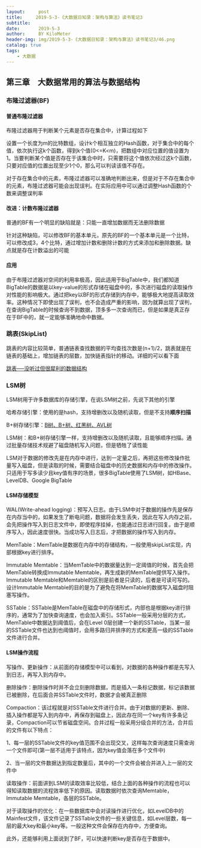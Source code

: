 ```yaml
---
layout:     post
title:     2019-5-3-《大数据日知录：架构与算法》读书笔记3
subtitle:   
date:       2019-5-3
author:     BY KiloMeter
header-img: img/2019-5-3-《大数据日知录：架构与算法》读书笔记3/46.png
catalog: true
tags:
    - 大数据
---
```


## 第三章　大数据常用的算法与数据结构

### 布隆过滤器(BF)

#### 普通布隆过滤器

布隆过滤器用于判断某个元素是否存在集合中，计算过程如下

设置一个长度为m的比特数组，设计k个相互独立的Hash函数，对于集合中的每个值，依次执行这k个函数，得到k个值(0<=K<m)，把数组中对应位置的值设置为1。当要判断某个值是否存在于该集合中时，只需要将这个值依次经过这k个函数，只要对应值的位置出现至少1个0，那么可以判读该值不存在。

对于存在集合中的元素，布隆过滤器可以准确地判断出来，但是对于不存在集合中的元素，布隆过滤器可能会出现误判。在实际应用中可以通过调整Hash函数的个数来调整误判率

#### 改进：计数布隆过滤器

普通的BF有一个明显的缺陷就是：只能一直增加数据而无法删除数据

针对这种缺陷，可以修改BF的基本单元，原先的BF的一个基本单元是一个比特，可以修改成3，4个比特，通过增加计数和删除计数的方式来添加和删除数据。缺点就是存在计数溢出的可能

#### 应用

由于布隆过滤器对空间的利用率极高，因此适用于BigTable中，我们都知道BigTable的数据是以key-value的形式存储在磁盘中的，多次进行磁盘的读取操作对性能的影响极大。通过把key以BF的形式存储到内存中，能够极大地提高读取效率。这种情况下即使出现了误判，也不会造成严重的影响，因为就算出现了误判，在查询BigTable的时候查询不到数据，顶多多一次查询而已，但是如果是真正存在于BF中的，就一定能够准确地命中数据。

### 跳表(SkipList)

跳表的内容比较简单，普通链表查找数据的平均查找次数是(n+1)/2，跳表就是在链表的基础上，增加链表的层数，加快链表指针的移动。详细的可以看下面

[跳表──没听过但很犀利的数据结构](https://lotabout.me/2018/skip-list/)

### LSM树

LSM树用于许多数据库的存储引擎，在说LSM树之前，先说下其他的引擎

哈希存储引擎：使用的是hash，支持增删改以及随机读取，但是不支持**顺序扫描**

B+树存储引擎：[B树、B+树、红黑树、AVL树](https://zhouyimian.github.io/2019/03/07/B%E6%A0%91-B+%E6%A0%91-%E7%BA%A2%E9%BB%91%E6%A0%91/)

LSM树：和B+树存储引擎一样，支持增删改以及随机读取，且能够顺序扫描。通过批量存储技术规避了磁盘随机写入问题，但是牺牲了读性能

LSM对于数据的修改先是在内存中进行，达到一定量之后，再把这些修改操作批量写入磁盘，但是读取的时候，需要结合磁盘中的历史数据和内存中的修改操作。只适用于写多读少且key值有序的场景，很多BigTable使用了LSM树，如HBase、LevelDB、Google BigTable

#### LSM存储模型

WAL(Write-ahead logging)：预写入日志。由于LSM中对于数据的操作先是保存在内存当中的，如果发生了断电问题，数据将会发生丢失，因此在写入内存之前，会先把操作写入到日志文件中，即使程序挂掉，也能通过日志进行回复。由于是顺序写入，因此速度很快。当成功写入日志后，才把数据的操作写入到内存。

MemTable：MemTable是数据在内存中的存储结构，一般使用skipList实现，内部根据key进行排序。

Immutable Memtable：当MemTable中的数据量达到一定阈值的时候，首先会把MemTable转换成Immutable Memtable，再生成新的MemTable提供写入操作。Immutable Memtable和Memtable的区别是前者是只读的，后者是可读可写的。设计Immutable Memtable的目的是为了避免在将MemTable的数据写入磁盘时阻塞写操作。

SSTable：SSTable是MemTable在磁盘中的存储形式，内部也是根据key进行排序的，通常为了加快查询速度，也会加入索引。SSTable一般采用分层的方式，MemTable中数据达到阈值后，会在Level 0层创建一个新的SSTable，当某一层的SSTable文件也达到也阈值时，会用多路归并排序的方式和更高一级的SSTable文件进行合并。

#### LSM操作流程

写操作、更新操作：从前面的存储模型中可以看到，对数据的各种操作都是先写入到日志，再写入到内存中。

删除操作：删除操作时并不会立刻删除数据，而是插入一条标记数据，标记该数据已被删除，在后面合并SSTable文件时，数据才会被真正删除

Compaction：该过程就是对SSTable文件进行合并。由于对数据的更新、删除、插入操作都是写入到内存中，再保存到磁盘上，因此存在同一个key有许多条记录，Compaction可以节省磁盘空间。合并过程一般采用分级合并的方法，合并后的文件有以下特点：

1、每一层的SSTable文件的key值范围不会出现交叉，这样每次查询速度只需查询一个文件即可(第一层不适用于该特点，因为key值会落在多个文件中)

2、当一层的文件数据达到指定数量后，其中的一个文件会被合并进入上一层的文件中

读取操作：前面讲到LSM的读取效率比较低，结合上面的各种操作的流程也可以得知读取数据的流程效率低下的原因。读取数据时依次查询Memtable，Immutable Memtable，各层的SSTable。

对于读取操作的优化：在一些数据库中会对读操作进行优化，如LevelDB中的Mainfest文件，该文件记录了SSTable文件的一些关键信息，如Level层数，每一层的最大key和最小key等。一般这种文件会保存在内存中，方便查询。

此外，还能够利用上面说到了BF，可以快速判断key是否存在于数据中。


